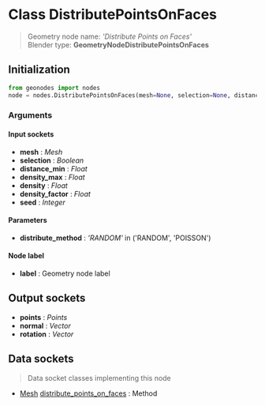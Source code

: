 
# Class DistributePointsOnFaces

> Geometry node name: _'Distribute Points on Faces'_<br>Blender type:  **GeometryNodeDistributePointsOnFaces**

## Initialization


```python
from geonodes import nodes
node = nodes.DistributePointsOnFaces(mesh=None, selection=None, distance_min=None, density_max=None, density=None, density_factor=None, seed=None, distribute_method='RANDOM', label=None)
```


### Arguments


#### Input sockets



- **mesh** : _Mesh_
- **selection** : _Boolean_
- **distance_min** : _Float_
- **density_max** : _Float_
- **density** : _Float_
- **density_factor** : _Float_
- **seed** : _Integer_



#### Parameters



- **distribute_method** : _'RANDOM'_ in ('RANDOM', 'POISSON')



#### Node label



- **label** : Geometry node label



## Output sockets



- **points** : _Points_
- **normal** : _Vector_
- **rotation** : _Vector_



## Data sockets

> Data socket classes implementing this node


- [Mesh](../sockets/Mesh.md) [distribute_points_on_faces](../sockets/Mesh.md#distribute_points_on_faces) : Method


